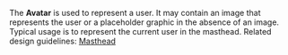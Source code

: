 The **Avatar** is used to represent a user. It may contain an image that represents the user or a placeholder graphic in the absence of an image. Typical usage is to represent the current user in the masthead. Related design guidelines: [Masthead](design-guidelines/usage-and-behavior/masthead.md)
